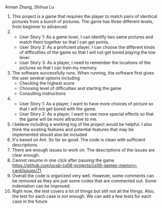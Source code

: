 Annan Zhang, Shihua Lu

1. This project is a game that requires the player to match pairs of identical pictures from a bunch of pictures. The game has three different levels, from beginner to advanced.
2. - User Story 1: As a game lover, I can identify two same pictures and match them together so that I can get points.
   - User Story 2: As a proficient player, I can choose the different kinds of difficulties of the game so that I will not get bored playing the low lever.
   - User Story 3: As a player, I need to remember the locations of the pictures so that I can train my memory.
3. The software successfully runs. When running, the software first gives the user several options including
   - Checking the highest score
   - Choosing level of difficulties and starting the game
   - Consulting instructions
4. - User Story 1: As a player, I want to have more choices of picture so that I will not get bored with the game.
   - User Story 2: As a player, I want to see more special effects so that the game will be more attractive to me.
5. I believe including a working log of the project would be helpful. I also think the existing features and potential features that may be implemented should also be included
6. It's based on Ant. So far so good. The code is clean with sufficient descriptions.
7. There are enough issues to work on. The descriptions of the issues are clear enough.
8. Cannot resume in one click after pausing the game https://github.com/ucsb-cs56-projects/cs56-games-memory-card/issues/71
9. Overall the code is organized very well. However, some comments can be removed as they are just some codes that are commented out. Some indentation can be improved.
10. Right now, the test covers a lot of things but still not all the things. Also, the test for each case is not enough. We can add a few tests for each case in the future
